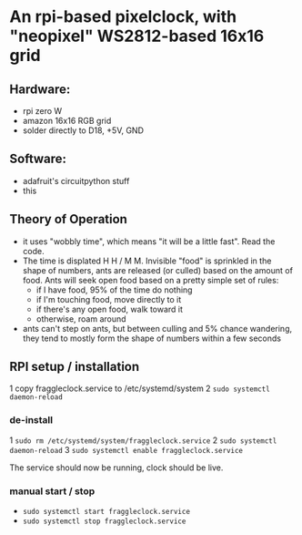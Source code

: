 # An rpi-based pixelclock, with "neopixel" WS2812-based 16x16 grid

## Hardware:

* rpi zero W
* amazon 16x16 RGB grid
* solder directly to D18, +5V, GND

## Software: 

* adafruit's circuitpython stuff
* this

## Theory of Operation

* it uses "wobbly time", which means "it will be a little fast".  Read the 
code.
* The time is displated H H / M M.  Invisible "food" is sprinkled in the 
shape of numbers, ants are released (or culled) based on the amount of food.
Ants will seek open food based on a pretty simple set of rules:
   * if I have food, 95% of the time do nothing 
   * if I'm touching food, move directly to it
   * if there's any open food, walk toward it
   * otherwise, roam around
* ants can't step on ants, but between culling and 5% chance wandering,
they tend to mostly form the shape of numbers within a few seconds

## RPI setup / installation

1 copy fraggleclock.service to /etc/systemd/system
2 `sudo systemctl daemon-reload`

### de-install
1 `sudo rm /etc/systemd/system/fraggleclock.service`
2 `sudo systemctl daemon-reload`
3 `sudo systemctl enable fraggleclock.service`


The service should now be running, clock should be live.

### manual start / stop
* `sudo systemctl start fraggleclock.service`
* `sudo systemctl stop fraggleclock.service`

